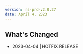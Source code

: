 ```yaml
---
version: rs-prd-v2.0.27
date: April 4, 2023
---
```


## What's Changed
* 2023-04-04 | HOTFIX RELEASE